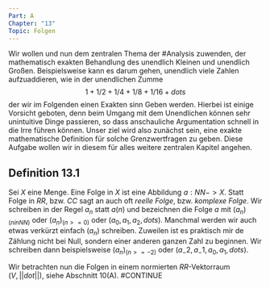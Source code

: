 ```yaml
---
Part: A
Chapter: "13"
Topic: Folgen
---
```

Wir wollen und nun dem zentralen Thema der #Analysis zuwenden, der mathematisch exakten Behandlung des unendlich Kleinen und unendlich Großen. Beispielsweise kann es darum gehen, unendlich viele Zahlen aufzuaddieren, wie in der unendlichen Zumme
$$
1+ 1/2 + 1/4 + 1/8 + 1/16 + dots
$$
der wir im Folgenden einen Exakten sinn Geben werden.
Hierbei ist einige Vorsicht geboten, denn beim Umgang mit dem Unendlichen können sehr unintuitive Dinge passieren, so dass anschauliche Argumentation schnell in die Irre führen können. Unser ziel wird also zunächst sein, eine exakte mathematische Definition für solche Grenzwertfragen zu geben. Diese Aufgabe wollen wir in diesem für alles weitere zentralen Kapitel angehen.
## Definition 13.1
Sei $X$ eine Menge. Eine Folge in $X$ ist eine Abbildung $a : NN -> X$.
Statt Folge in $RR$, bzw. $CC$ sagt an auch oft _reelle Folge_, bzw. _komplexe Folge_.
Wir schreiben in der Regel $a_n$ statt $a(n)$ und bezeichnen die Folge $a$ mit $(a_n )_(n in NN)$ oder $(a_n )_(n>=0)$ oder $(a_0, a_1, a_2, dots)$. Manchmal werden wir auch etwas verkürzt einfach $(a_n )$ schreiben.
Zuweilen ist es praktisch mir de Zählung nicht bei Null, sondern einer anderen ganzen Zahl zu beginnen. Wir schreiben dann beispielsweise $(a_n )_(n >= -2)$ oder $(a_-2, a_-1, a_0, a_1, dots)$.

Wir betrachten nun die Folgen in einem normierten $RR$-Vektorraum $(V, ||dot||)$, siehe Abschnitt 10(A).
#CONTINUE